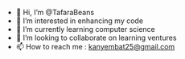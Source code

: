 - 👋 Hi, I’m @TafaraBeans
- 👀 I’m interested in enhancing my code
- 🌱 I’m currently learning computer science 
- 💞️ I’m looking to collaborate on learning ventures
- 📫 How to reach me : kanyembat25@gmail.com 

<!---
TafaraBeans/TafaraBeans is a ✨ special ✨ repository because its `README.md` (this file) appears on your GitHub profile.
You can click the Preview link to take a look at your changes.
--->

